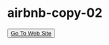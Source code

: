 # airbnb-copy-02
<button><a href="https://yusufstar.github.io/airbnb-copy-02/">Go To Web Site</a></button>
